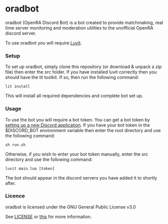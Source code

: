 # oradbot

oradbot (OpenRA Discord Bot) is a bot created to provide matchmaking, real time server monitoring and moderation utilities to the unofficial OpenRA discord server.

To use oradbot you will require [Luvit](https://luvit.io).


### Setup

To set up oradbot, simply clone this repository (or download & unpack a zip file) then enter the *src* folder. If you have installed luvit correctly then you should have the lit toolkit. If so, then run the following command:

~~~
lit install
~~~

This will install all required dependencies and complete bot set up.


### Usage

To use the bot you will require a bot token. You can get a bot token by [setting up a new Discord application](https://discordapp.com/developers/applications/me). If you have your bot token in the $DISCORD_BOT environment variable then enter the root directory and use the following command:

~~~
sh run.sh
~~~

Otherwise, if you wish to enter your bot token manually, enter the *src* directory and use the following command:

~~~
luvit main.lua [token]
~~~

The bot should appear in the discord servers you have added it to shortly after.


### Licence

oradbot is licensed under the GNU General Public License v3.0

See [LICENSE](https://github.com/Murto/oradbot/blob/master/LICENSE) or [this](https://opensource.org/licenses/GPL-3.0) for more information.

